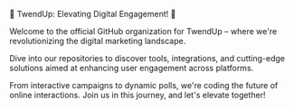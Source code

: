 🚀 TwendUp: Elevating Digital Engagement! 🚀

Welcome to the official GitHub organization for TwendUp – where we're revolutionizing the digital marketing landscape. 

Dive into our repositories to discover tools, integrations, and cutting-edge solutions aimed at enhancing user engagement across platforms. 

From interactive campaigns to dynamic polls, we're coding the future of online interactions. Join us in this journey, and let's elevate together!

